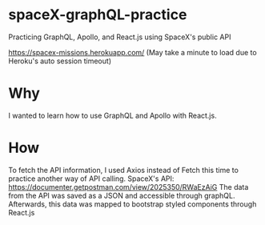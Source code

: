 # spaceX-graphQL-practice
Practicing GraphQL, Apollo, and React.js using SpaceX's public API

https://spacex-missions.herokuapp.com/ (May take a minute to load due to Heroku's auto session timeout)

# Why
I wanted to learn how to use GraphQL and Apollo with React.js. 

# How
To fetch the API information, I used Axios instead of Fetch this time to practice another way of API calling.
SpaceX's API: https://documenter.getpostman.com/view/2025350/RWaEzAiG
The data from the API was saved as a JSON and accessible through graphQL. 
Afterwards, this data was mapped to bootstrap styled components through React.js

